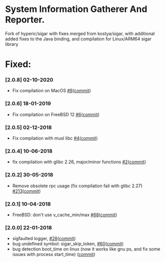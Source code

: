 # System Information Gatherer And Reporter. 

Fork of hyperic/sigar with fixes merged from kostya/sigar, with additional
added fixes to the Java binding, and compilation for Linux/ARM64 sigar library

# Fixed:

### [2.0.8] 02-10-2020
* Fix compilation on MacOS [#8](https://github.com/kostya/sigar/issues/8)([commit](https://github.com/kostya/sigar/pull/9/commits/ad39547629fa328e115f7d7bc3c7c358247d1961))

### [2.0.6] 18-01-2019
* Fix compilation on FreeBSD 12 [#6](https://github.com/kostya/sigar/issues/6)([commit](https://github.com/kostya/sigar/commit/2bb67fa1bf6f6f0ddc2626cf028bcc0e4a8cb377))

### [2.0.5] 02-12-2018
* Fix compilation with musl libc [#4](https://github.com/kostya/sigar/pull/4)([commit](https://github.com/kostya/sigar/pull/4/commits/cd07923dd2ed34aca353dfd182f2f85c13853fd9))

### [2.0.4] 10-06-2018
* fix compilation with glibc 2.26, major/minor functions [#2](https://github.com/kostya/sigar/issues/2)([commit](https://github.com/kostya/sigar/commit/a2c67588d0f686e0007dadcaf0e4bbb35c0e1e83))

### [2.0.2] 30-05-2018
* Remove obsolete rpc usage (fix compilation fail with glibc 2.27) [#213](https://github.com/kostya/eye/issues/213)([commit](https://github.com/kostya/sigar/commit/a971b9e8e1443fdf236c5ffa199c1994c05fcd4b))

### [2.0.1] 10-04-2018
* FreeBSD: don't use v_cache_min/max [#68](https://github.com/hyperic/sigar/pull/68)([commit](https://github.com/kostya/sigar/commit/800076db97bcacb1ba90805d740b4f9a5a1d3cca))

### [2.0.0] 22-01-2018
* sigfaulted logger, [#28](https://github.com/hyperic/sigar/pull/28)([commit](https://github.com/kostya/sigar/commit/c2a1af))
* bug undefined symbol: sigar_skip_token, [#60](https://github.com/hyperic/sigar/pull/60)([commit](https://github.com/kostya/sigar/commit/dfe8fe))
* bug detection boot_time on linux (now it works like gnu ps, and fix some issues with process start_time) ([commit](https://github.com/kostya/sigar/commit/660259))
